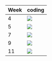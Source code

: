 | Week | coding |
| --- | --- |
| 4 |  ![](https://github.com/kmaooad/coding-19w4-VassalX/workflows/Grading/badge.svg) |
| 5 |  ![](https://github.com/kmaooad/coding-19W05-VassalX/workflows/Grading/badge.svg) |
| 7 |  ![](https://github.com/kmaooad/coding-19W07-VassalX/workflows/Grading/badge.svg) |
| 9 |  ![](https://github.com/kmaooad/coding-19W09-VassalX/workflows/Grading/badge.svg) |
| 11 |  ![](https://github.com/kmaooad/coding-19W11-VassalX/workflows/Grading/badge.svg) |
